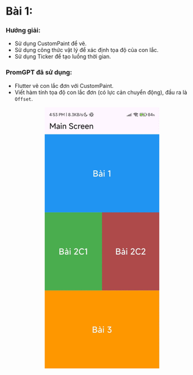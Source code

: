 # Bài 1:

### Hướng giải: 
- Sử dụng CustomPaint để vẽ.
- Sử dụng công thức vật lý để xác định tọa độ của con lắc.
- Sử dụng Ticker để tạo luồng thời gian.

### PromGPT đã sử dụng:
- Flutter vẽ con lắc đơn với CustomPaint.
- Viết hàm tính tọa độ con lắc đơn (có lực cản chuyển động), đầu ra là `Offset`.

<p align="center">
  <img src="1.gif" alt="Pendulum Simulation" width="300">
</p>
